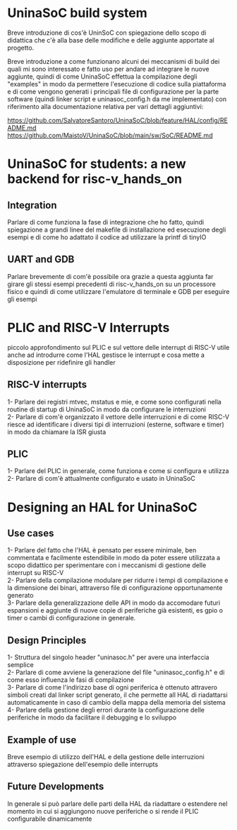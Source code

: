# UninaSoC build system

Breve introduzione di cos'è UninSoC con spiegazione dello scopo
di didattica che c'è alla base delle modifiche e delle aggiunte apportate al progetto.

Breve introduzione a come funzionano alcuni dei meccanismi di build dei quali
mi sono interessato e fatto uso per andare ad integrare le nuove aggiunte,
quindi di come UninaSoC effettua la compilazione degli "examples" in modo
da permettere l'esecuzione di codice sulla piattaforma e di come vengono generati
i principali file di configurazione per la parte software
(quindi linker script e uninasoc_config.h da me implementato)
con riferimento alla documentazione relativa per vari dettagli aggiuntivi:

https://github.com/SalvatoreSantoro/UninaSoC/blob/feature/HAL/config/README.md  
https://github.com/MaistoV/UninaSoC/blob/main/sw/SoC/README.md  

# UninaSoC for students: a new backend for risc-v_hands_on

## Integration

Parlare di come funziona la fase di integrazione che ho fatto, quindi spiegazione
a grandi linee del makefile di installazione ed esecuzione degli esempi
e di come ho adattato il codice ad utilizzare la printf di tinyIO

## UART and GDB

Parlare brevemente di com'è possibile ora grazie a questa aggiunta
far girare gli stessi esempi precedenti di risc-v_hands_on su un processore fisico
e quindi di come utilizzare l'emulatore di terminale e GDB per eseguire gli esempi


# PLIC and RISC-V Interrupts

piccolo approfondimento sul PLIC e sul vettore delle interrupt di RISC-V
utile anche ad introdurre come l'HAL gestisce le interrupt e cosa mette
a disposizione per ridefinire gli handler

## RISC-V interrupts
1- Parlare dei registri mtvec, mstatus e mie, e come sono configurati nella routine
di startup di UninaSoC in modo da configurare le interruzioni  
2- Parlare di com'è organizzato il vettore delle interruzioni e di come RISC-V
riesce ad identificare i diversi tipi di interruzioni (esterne, software e timer)
in modo da chiamare la ISR giusta  

## PLIC
1- Parlare del PLIC in generale, come funziona e come si configura e utilizza  
2- Parlare di com'è attualmente configurato e usato in UninaSoC  

# Designing an HAL for UninaSoC

## Use cases

1- Parlare del fatto che l'HAL è pensato per essere minimale, ben commentata
e facilmente estendibile in modo da poter essere utilizzata a scopo didattico
per sperimentare con i meccanismi di gestione delle interrupt su RISC-V  
2- Parlare della compilazione modulare per ridurre i tempi di compilazione e
la dimensione dei binari, attraverso file di configurazione opportunamente generato  
3- Parlare della generalizzazione delle API in modo da accomodare futuri espansioni e
aggiunte di nuove copie di periferiche già esistenti, es gpio o timer o cambi di configurazione
in generale.  

## Design Principles

1- Struttura del singolo header "uninasoc.h" per avere una interfaccia semplice  
2- Parlare di come avviene la generazione del file "uninasoc_config.h" e di come esso
influenza le fasi di compilazione  
3- Parlare di come l'indirizzo base di ogni periferica è ottenuto attravero simboli
creati dal linker script generato, il che permette all HAL di riadattarsi automaticamente
in caso di cambio della mappa della memoria del sistema  
4- Parlare della gestione degli errori durante la configurazione delle periferiche
in modo da facilitare il debugging e lo sviluppo  

## Example of use

Breve esempio di utilizzo dell'HAL e della gestione delle interruzioni attraverso
spiegazione dell'esempio delle interrupts  

## Future Developments

In generale si può parlare delle parti della HAL da riadattare o estendere
nel momento in cui si aggiungono nuove periferiche o si rende il PLIC configurabile
dinamicamente  
